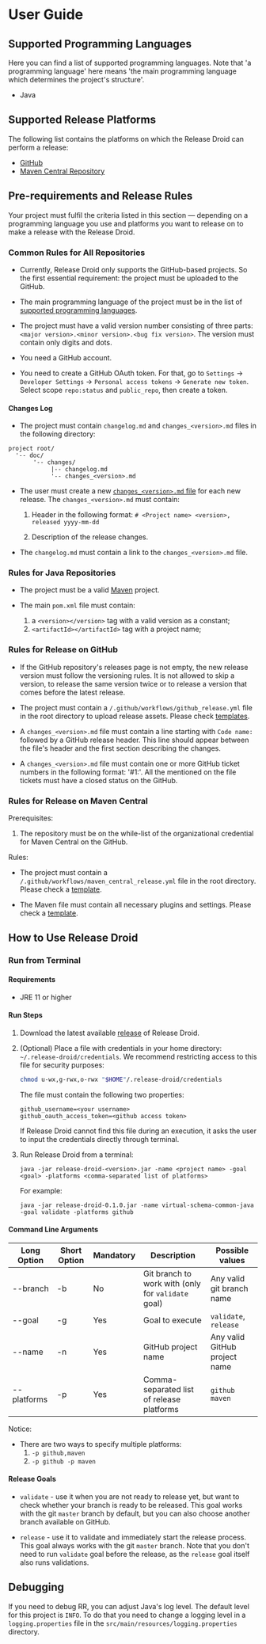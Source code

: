# User Guide

## Supported Programming Languages

Here you can find a list of supported programming languages. 
Note that 'a programming language' here means 'the main programming language which determines the project's structure'. 

* Java

## Supported Release Platforms

The following list contains the platforms on which the Release Droid can perform a release:

* [GitHub](https://github.com)
* [Maven Central Repository](https://mvnrepository.com/repos/central)

## Pre-requirements and Release Rules

Your project must fulfil the criteria listed in this section &mdash; depending on a programming language you use and platforms you want to release on to make a release with the Release Droid.

### Common Rules for All Repositories

* Currently, Release Droid only supports the GitHub-based projects. 
  So the first essential requirement: the project must be uploaded to the GitHub.
  
* The main programming language of the project must be in the list of [supported programming languages](#supported-programming-languages).

* The project must have a valid version number consisting of three parts: `<major version>.<minor version>.<bug fix version>`. 
  The version must contain only digits and dots.
    
* You need a GitHub account.

* You need to create a GitHub OAuth token. 
  For that, go to `Settings` &rarr; `Developer Settings` &rarr; `Personal access tokens` &rarr; `Generate new token`. 
  Select scope `repo:status` and `public_repo`, then create a token.

#### Changes Log

* The project must contain `changelog.md` and `changes_<version>.md` files in the following directory:

```
project root/
  '-- doc/
       '-- changes/
            |-- changelog.md
            '-- changes_<version>.md
```

* The user must create a new [`changes_<version>.md` file](changes_file_template.md) for each new release. The `changes_<version>.md` must contain:

    1. Header in the following format: `# <Project name> <version>, released yyyy-mm-dd`
    
    2. Description of the release changes. 
     
* The `changelog.md` must contain a link to the `changes_<version>.md` file.
        
### Rules for Java Repositories

* The project must be a valid [Maven](https://maven.apache.org/) project.

* The main `pom.xml` file must contain:
    1. a `<version></version>` tag with a valid version as a constant;
    1. `<artifactId></artifactId>` tag with a project name;

### Rules for Release on GitHub

* If the GitHub repository's releases page is not empty, the new release version must follow the versioning rules.
It is not allowed to skip a version, to release the same version twice or to release a version that comes before the latest release.

* The project must contain a `/.github/workflows/github_release.yml` file in the root directory to upload release assets. 
  Please check [templates](github_release_template.md).

* A `changes_<version>.md` file must contain a line starting with `Code name:` followed by a GitHub release header. 
  This line should appear between the file's header and the first section describing the changes.

* A `changes_<version>.md` file must contain one or more GitHub ticket numbers in the following format: '#1:<comment>'.
  All the mentioned on the file tickets must have a closed status on the GitHub.
 
### Rules for Release on Maven Central

Prerequisites:

1. The repository must be on the while-list of the organizational credential for Maven Central on the GitHub.

Rules: 

* The project must contain a `/.github/workflows/maven_central_release.yml` file in the root directory.
  Please check a [template](maven_central_release_template.md).

* The Maven file must contain all necessary plugins and settings.
  Please check a [template](maven_central_release_pom_file_template.md).
  
## How to Use Release Droid

### Run from Terminal

#### Requirements

* JRE 11 or higher

#### Run Steps

1. Download the latest available [release](https://github.com/exasol/release-droid/releases) of Release Droid.

1. (Optional) Place a file with credentials  in your home directory: `~/.release-droid/credentials`.
    We recommend restricting access to this file for security purposes:
    ```bash
    chmod u-wx,g-rwx,o-rwx "$HOME"/.release-droid/credentials
    ````
    The file must contain the following two properties:

    ```properties
    github_username=<your username>
    github_oauth_access_token=<github access token>
    ```
    If Release Droid cannot find this file during an execution, it asks the user to input the credentials directly through terminal.

1. Run Release Droid from a terminal:
    
    `java -jar release-droid-<version>.jar -name <project name> -goal <goal> -platforms <comma-separated list of platforms>`
    
    For example:

    `java -jar release-droid-0.1.0.jar -name virtual-schema-common-java -goal validate -platforms github`

#### Command Line Arguments

| Long Option | Short Option | Mandatory | Description                                        | Possible values               |
|-------------|--------------|-----------|----------------------------------------------------|-------------------------------|
| --branch    | -b           | No        | Git branch to work with (only for `validate` goal) | Any valid git branch name     |
| --goal      | -g           | Yes       | Goal to execute                                    | `validate`, `release`         |
| --name      | -n           | Yes       | GitHub project name                                | Any valid GitHub project name |
| --platforms | -p           | Yes       | Comma-separated list of release platforms          | `github`   `maven`            |

Notice:

* There are two ways to specify multiple platforms: 
    1. `-p github,maven` 
    2. `-p github -p maven`

#### Release Goals

* `validate` - use it when you are not ready to release yet, but want to check whether your branch is ready to be released. 
This goal works with the git `master` branch by default, but you can also choose another branch available on GitHub. 

* `release` - use it to validate and immediately start the release process. This goal always works with the git `master` branch.
Note that you don't need to run `validate` goal before the release, as the `release` goal itself also runs validations.

## Debugging

If you need to debug RR, you can adjust Java's log level. The default level for this project is `INFO`. 
To do that you need to change a logging level in a `logging.properties` file in the `src/main/resources/logging.properties` directory. 